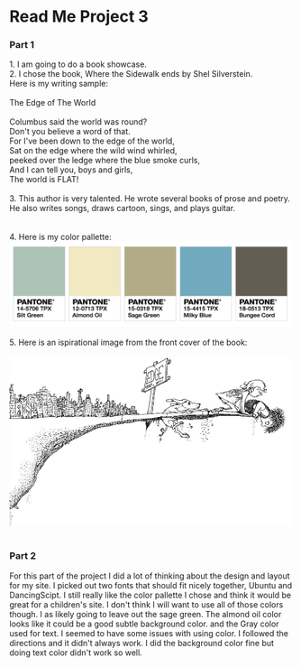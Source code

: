 <!DOCTYPE html>
<html lang="en">
  <head>
    <meta charset="utf-8">
    <meta name="viewport" content="width=device-width, initial-scale=1">
    <meta name="author" content="Justine Evans">
    <meta name="description" content="A Basic HTML Template">
    <h1>Read Me Project 3</h1>
  </head>
  <body>
  <h3>Part 1</h3>
  1. I am going to do a book showcase. <br>
  2. I chose the book, Where the Sidewalk ends by Shel Silverstein. <br> Here is my writing sample: <br>
</br>
  The Edge of The World
  <br></br>
  Columbus said the world was round?<br>
  Don't you believe a word of that.<br>
  For I've been down to the edge of the world,<br>
  Sat on the edge where the wild wind whirled,<br>
  peeked over the ledge where the blue smoke curls,<br>
  And I can tell you, boys and girls,<br>
  The world is FLAT!
<br></br>  3. This author is very talented. He wrote several books of prose and poetry. He also writes songs, draws cartoon, sings, and plays guitar. <br>
  <br></br>
  4. Here is my color pallette:
  <br>
  <img src="./images/colors.jpg" alt="color pallette" title="Color Pallette" width="500" height="150"/>
  <br>
  </br>
  5. Here is an ispirational image from the front cover of the book:<br></br>
<img src="./images/edge.png" alt="edge" title="edge" width="500" height="300"/><br></br>
<h3>Part 2</h3>
For this part of the project I did a lot of thinking about the design and layout for my site. I picked out two fonts that should fit nicely together, Ubuntu and DancingScipt. I still really like the color pallette I chose and think it would be great for a children's site. I don't think I will want to use all of those colors though. I as likely going to leave out the sage green. The almond oil color looks like it could be a good subtle background color. and the Gray color used for text.
I seemed to have some issues with using color. I followed the directions and it didn't always work. I did the background color fine but doing text color didn't work so well.
  </body>
</html>
